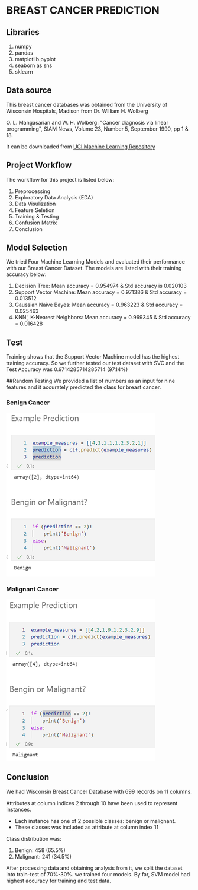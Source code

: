 # **BREAST CANCER PREDICTION**

## Libraries
1. numpy
2. pandas
3. matplotlib.pyplot
4. seaborn as sns
5. sklearn

## Data source

This breast cancer databases was obtained from the University of Wisconsin Hospitals, Madison from Dr. William H. Wolberg

O. L. Mangasarian and W. H. Wolberg: "Cancer diagnosis via linear  programming", SIAM News, Volume 23, Number 5, September 1990, pp 1 & 18.

It can be downloaded from  [UCI Machine Learning Repository][1]

## Project Workflow
The workflow for this project is listed below:
1. Preprocessing 
2. Exploratory Data Analysis (EDA)
3. Data Visulization
4. Feature Seletion
5. Training & Testing
6. Confusion Matrix
7. Conclusion


## Model Selection
We tried Four Machine Learning Models and evaluated their performance with our Breast Cancer Dataset. The models are listed with their training accuracy below:
1. Decision Tree: Mean accuracy = 0.954974 & Std accuracy is 0.020103
2. Support Vector Machine: Mean accuracy = 0.971386 & Std accuracy = 0.013512
3. Gaussian Naive Bayes: Mean accuracy = 0.963223 & Std accuracy = 0.025463
4. KNN', K-Nearest Neighbors: Mean accuracy = 0.969345 & Std accuracy = 0.016428

## Test
Training shows that the Support Vector Machine model has the highest training accuracy. So we further tested our test dataset with SVC and the Test Accuracy was 0.9714285714285714 (97.14%)


##Random Testing
We provided a list of numbers as an input for nine features and it accurately predicted the class for breast cancer.

### Benign Cancer
![Example Prediction for Benign!](results/benignPred.PNG "Benign Cancer")

### Malignant Cancer
![Example Prediction for Malignant!](results/malignantPred.png "Malignant Cancer")

## Conclusion

We had Wisconsin Breast Cancer Database with 699 records on 11 columns. 

Attributes at column indices 2 through 10 have been used to represent instances.
* Each instance has one of 2 possible classes: benign or malignant.
* These classes was included as attribute at column index 11

Class distribution was:
1. Benign: 458 (65.5%)
2. Malignant: 241 (34.5%)

After processing data and obtaining analysis from it, we split the dataset into train-test of 70%-30%. we trained four models. By far, SVM model had highest accuracy for training and test data.

[1]: https://archive.ics.uci.edu/ml/machine-learning-databases/breast-cancer-wisconsin/breast-cancer-wisconsin.data "UCI Machine Learning Repository"
